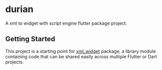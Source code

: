 # durian

A xml to widget with script engine flutter package project.

## Getting Started

This project is a starting point for [xml_widget](https://pub.flutter-io.cn/packages/xml_widget) package,
a library module containing code that can be shared easily across
multiple Flutter or Dart projects.
